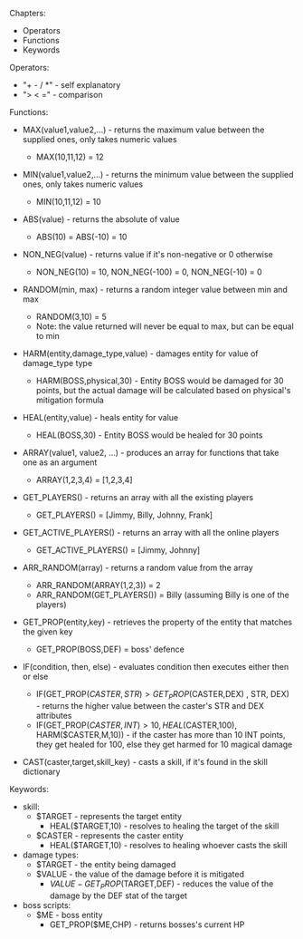 Chapters:
* Operators
* Functions
* Keywords

Operators: 
* "+ - / *" - self explanatory
* "> < =" - comparison
    
Functions:
* MAX(value1,value2,...)  - returns the maximum value between the supplied ones, only takes numeric values
    * MAX(10,11,12) = 12
* MIN(value1,value2,...)  - returns the minimum value between the supplied ones, only takes numeric values
    * MIN(10,11,12) = 10
* ABS(value) - returns the absolute of value
    * ABS(10) = ABS(-10) = 10
* NON_NEG(value) - returns value if it's non-negative or 0 otherwise 
    * NON_NEG(10) = 10, NON_NEG(-100) = 0, NON_NEG(-10) = 0
* RANDOM(min, max) - returns a random integer value between min and max
    * RANDOM(3,10) = 5
    * Note: the value returned will never be equal to max, but can be equal to min
* HARM(entity,damage_type,value) - damages entity for value of damage_type type
    * HARM(BOSS,physical,30) - Entity BOSS would be damaged for 30 points, but the actual damage will be calculated based on physical's mitigation formula 
* HEAL(entity,value) - heals entity for value
    * HEAL(BOSS,30) - Entity BOSS would be healed for 30 points     
    
* ARRAY(value1, value2, ...) - produces an array for functions that take one as an argument
    * ARRAY(1,2,3,4) = [1,2,3,4]
* GET_PLAYERS() - returns an array with all the existing players
    * GET_PLAYERS() = [Jimmy, Billy, Johnny, Frank]
* GET_ACTIVE_PLAYERS() - returns an array with all the online players
    * GET_ACTIVE_PLAYERS() = [Jimmy, Johnny]
* ARR_RANDOM(array) - returns a random value from the array
    * ARR_RANDOM(ARRAY(1,2,3)) = 2
    * ARR_RANDOM(GET_PLAYERS()) = Billy (assuming Billy is one of the players)
* GET_PROP(entity,key) - retrieves the property of the entity that matches the given key
    * GET_PROP(BOSS,DEF) = boss' defence
* IF(condition, then, else) - evaluates condition then executes either then or else
    * IF(GET_PROP($CASTER,STR) > GET_PROP($CASTER,DEX) , STR, DEX) - returns the higher value between the caster's STR and DEX attributes
    * IF(GET_PROP($CASTER,INT) > 10, HEAL($CASTER,100), HARM($CASTER,M,10)) - if the caster has more than 10 INT points, they get healed for 100, else they get harmed for 10 magical damage
* CAST(caster,target,skill_key) - casts a skill, if it's found in the skill dictionary
          
Keywords:
* skill:
    * $TARGET - represents the target entity
        * HEAL($TARGET,10) - resolves to healing the target of the skill
    * $CASTER - represents the caster entity
        * HEAL($TARGET,10) - resolves to healing whoever casts the skill
* damage types:
    * $TARGET - the entity being damaged
    * $VALUE - the value of the damage before it is mitigated
        * $VALUE-GET_PROP($TARGET,DEF) - reduces the value of the damage by the DEF stat of the target
* boss scripts:
    * $ME - boss entity
        * GET_PROP($ME,CHP) - returns bosses's current HP
    
